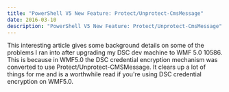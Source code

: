 ```yaml
---
title: "PowerShell V5 New Feature: Protect/Unprotect-CmsMessage"
date: 2016-03-10
description: "PowerShell V5 New Feature: Protect/Unprotect-CmsMessage"
---
```


This interesting article gives some background details on some of the problems I ran into after upgrading my DSC dev machine to WMF 5.0 10586. This is because in WMF5.0 the DSC credential encryption mechanism was converted to use Protect/Unprotect-CMSMessage. It clears up a lot of things for me and is a worthwhile read if you're using DSC credential encryption on WMF5.0.
